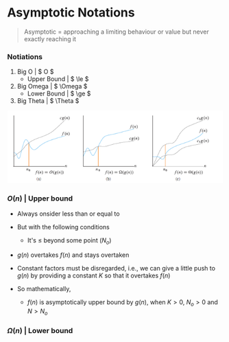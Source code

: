 # Asymptotic Notations

> Asymptotic = approaching a limiting behaviour or value but never exactly reaching it

### Notiations
1. Big O | $ O $
    - Upper Bound | $ \le $
2. Big Omega | $ \Omega $
    - Lower Bound | $ \ge $
3. Big Theta | $ \Theta $

![alt text](asymptotic_notations.png)

### $O(n)$ | Upper bound
- Always onsider less than or equal to
- But with the following conditions
    - It's $\le$ beyond some point ($N_o$)



- $g(n)$ overtakes $f(n)$ and stays overtaken
- Constant factors must be disregarded, i.e., we can give a little push to $g(n)$ by providing a constant $K$ so that it overtakes $f(n)$
- So mathematically, 
    - $f(n)$ is asymptotically upper bound by $g(n)$, when $K>0$, $N_o >0$ and $N >  N_o$

### $\Omega (n)$ | Lower bound